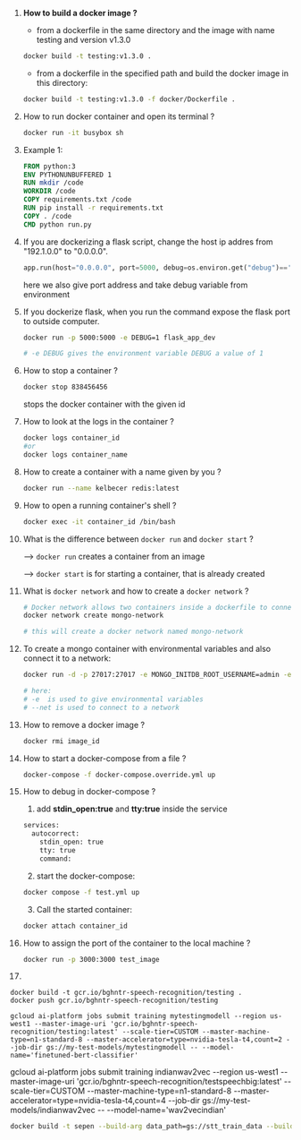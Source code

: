 1. **How to build a docker image ?**

   - from a dockerfile in the same directory and the image with name testing and version v1.3.0

   ```bash
   docker build -t testing:v1.3.0 .
   ```

   - from a dockerfile in the specified path and build the docker image in this directory:

   ```bash
   docker build -t testing:v1.3.0 -f docker/Dockerfile .
   ```

   

1. How to run docker container and open its terminal ?

   ```bash
   docker run -it busybox sh
   ```

3. Example 1:

   ```dockerfile
   FROM python:3
   ENV PYTHONUNBUFFERED 1
   RUN mkdir /code
   WORKDIR /code
   COPY requirements.txt /code
   RUN pip install -r requirements.txt
   COPY . /code
   CMD python run.py
   ```

4. If you are dockerizing a flask script, change the host ip addres from "192.1.0.0" to "0.0.0.0".

   ```python
   app.run(host="0.0.0.0", port=5000, debug=os.environ.get("debug")=='1')
   ```

   here we also give port address and take debug variable from environment

5. If you dockerize flask, when you run the command expose the flask port to outside computer.

   ```bash
   docker run -p 5000:5000 -e DEBUG=1 flask_app_dev
   
   # -e DEBUG gives the environment variable DEBUG a value of 1
   ```

6. How to stop a container ?

   ```bash
   docker stop 838456456
   ```

   stops the docker container with the given id

7. How to look at the logs in the container ?

   ```bash
   docker logs container_id
   #or
   docker logs container_name 
   ```

8. How to create a container with a name given by you ?

   ```bash
   docker run --name kelbecer redis:latest
   ```

9. How to open a running container's shell ?

   ```bash
   docker exec -it container_id /bin/bash
   ```

10. What is the difference between `docker run` and `docker start` ?

    --> `docker run` creates a container from an image

    --> `docker start` is for starting a container, that is already created

11. What is `docker network` and how to create a `docker network` ?

    ```bash
    # Docker network allows two containers inside a dockerfile to connect with each other
    docker network create mongo-network
    
    # this will create a docker network named mongo-network
    ```

12. To create a mongo container with environmental variables and also connect it to a network:

    ```bash
    docker run -d -p 27017:27017 -e MONGO_INITDB_ROOT_USERNAME=admin -e MONGO_INITDB_ROOT_PASSWORD=password --name mongodb --net mongo-network mongo
    
    # here:
    # -e  is used to give environmental variables
    # --net is used to connect to a network
    ```

13. How to remove a docker image ?

    ```bash
    docker rmi image_id
    ```

14. How to start a docker-compose from a file ?

    ```bash
    docker-compose -f docker-compose.override.yml up
    ```

15. How to debug in docker-compose ?

    1. add **stdin_open:true** and **tty:true** inside the service

    ```dockerfile
    services:
      autocorrect:
        stdin_open: true
        tty: true
        command:
    ```

    2. start the docker-compose:

    ```bash
    docker compose -f test.yml up
    ```

    3. Call the started container:

    ```bash
    docker attach container_id
    ```

16. How to assign the port of the container to the local machine ?

    ```bash
    docker run -p 3000:3000 test_image
    ```

17. 















```
docker build -t gcr.io/bghntr-speech-recognition/testing .
docker push gcr.io/bghntr-speech-recognition/testing

gcloud ai-platform jobs submit training mytestingmodell --region us-west1 --master-image-uri 'gcr.io/bghntr-speech-recognition/testing:latest' --scale-tier=CUSTOM --master-machine-type=n1-standard-8 --master-accelerator=type=nvidia-tesla-t4,count=2 --job-dir gs://my-test-models/mytestingmodell -- --model-name='finetuned-bert-classifier'
```

gcloud ai-platform jobs submit training indianwav2vec --region us-west1 --master-image-uri 'gcr.io/bghntr-speech-recognition/testspeechbig:latest' --scale-tier=CUSTOM --master-machine-type=n1-standard-8 --master-accelerator=type=nvidia-tesla-t4,count=4 --job-dir gs://my-test-models/indianwav2vec -- --model-name='wav2vecindian'

```bash
docker build -t sepen --build-arg data_path=gs://stt_train_data --build-arg train_data_path=indian_train_data.csv --build-arg audio_path=gs://voiceloft_amazon_data/media --build-arg test_data_path=indian_test_data.csv .
```

